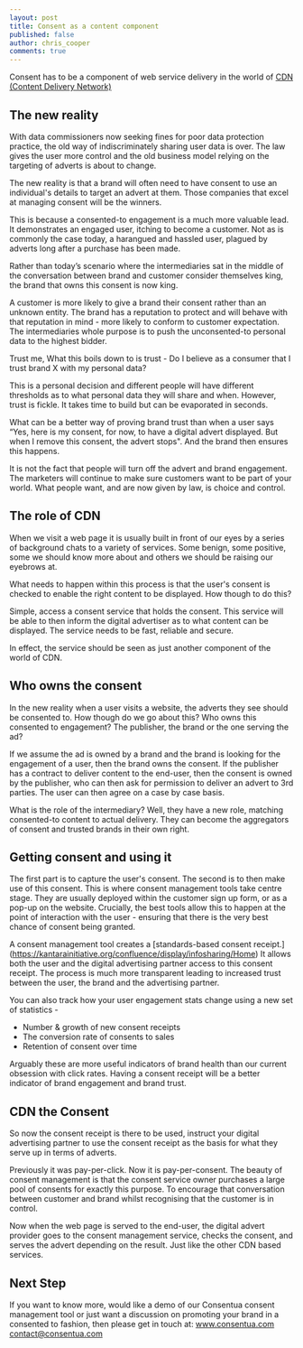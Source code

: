 ```yaml
---
layout: post
title: Consent as a content component
published: false
author: chris_cooper
comments: true
---
```



Consent has to be a component of web service delivery in the world of [CDN (Content Delivery Network)](https://en.wikipedia.org/wiki/Content_delivery_network)

## The new reality

With data commissioners now seeking fines for poor data protection practice, the old way of indiscriminately sharing user data is over. The law gives the user more control and the old business model relying on the targeting of adverts is about to change.

The new reality is that a brand will often need to have consent to use an individual's details to target an advert at them. Those companies that excel at managing consent will be the winners.

This is because a consented-to engagement is a much more valuable lead. It demonstrates an engaged user, itching to become a customer. Not as is commonly the case today, a harangued and hassled user, plagued by adverts long after a purchase has been made.

Rather than today’s scenario where the intermediaries sat in the middle of the conversation between brand and customer consider themselves king, the brand that owns this consent is now king. 

A customer is more likely to give a brand their consent rather
than an unknown entity. The brand has a reputation to protect and will behave with that reputation in mind - more likely to conform to customer expectation.
The intermediaries whole purpose is to push the unconsented-to personal data to the highest bidder.

Trust me, What this boils down to is trust - Do I believe as a consumer that I trust brand X with my personal data? 

This is a personal decision and different people will have different thresholds as to what personal data they will share and when. However, trust is fickle. It takes time to build but can be evaporated in seconds.

What can be a better way of proving brand trust than when a user says “Yes, here is my consent, for now, to have a digital advert displayed. But when I remove this consent, the advert stops". And the brand then ensures this happens.

It is not the fact that people will turn off the advert and brand engagement. The marketers will continue to make sure customers want to be part of your world. What people want, and are now given by law, is choice and control.

## The role of CDN

When we visit a web page it is usually built in front of our eyes by a series of background chats to a variety of services. Some benign, some positive, some we should know more about and others we should be raising our eyebrows at.

What needs to happen within this process is that the user's consent is checked to enable the right content to be displayed. How though to do this?

Simple, access a consent service that holds the consent. This service will be able to then inform the digital advertiser as to what content can be displayed. The service needs to be fast, reliable and secure.

In effect, the service should be seen as just another component of the world of CDN.

## Who owns the consent

In the new reality when a user visits a website, the adverts they see should be consented to. How though do we go about this? Who owns this consented to engagement? The publisher, the brand or the one serving the ad?

If we assume the ad is owned by a brand and the brand is looking for the engagement of a user, then the brand owns the consent. If the publisher has a contract to deliver content to the end-user, then the consent is owned by the publisher, who can then ask for permission to deliver an
advert to 3rd parties. The user can then agree on a case by case basis.

What is the role of the intermediary?  Well, they have a new role, matching consented-to content to actual delivery. They can become the aggregators of consent and trusted brands in their own right.

## Getting consent and using it

The first part is to capture the user's consent. The second is to then make use of this consent.
This is where consent management tools take centre stage. They are usually deployed within the customer sign up form, or as a pop-up on the website. Crucially, the best tools allow this to happen at the point of interaction with the user - ensuring that there is the very best chance of consent being granted.

A consent management tool creates a [standards-based consent receipt.]  (https://kantarainitiative.org/confluence/display/infosharing/Home) It allows both the user and the digital advertising partner access to this consent receipt. The process is much more transparent leading to increased trust between the user, the brand and the advertising partner.

You can also track how your user engagement stats change using a new set of statistics - 
- Number & growth of new consent receipts
- The conversion rate of consents to sales
- Retention of consent over time

Arguably these are more useful indicators of brand health than our current obsession with click rates. Having a consent receipt will be a better indicator of brand engagement and brand trust.

## CDN the Consent

So now the consent receipt is there to be used, instruct your digital advertising partner to use the consent receipt as the basis for what they serve up in terms of adverts.

Previously it was pay-per-click. Now it is pay-per-consent. The beauty of consent management is that the consent service owner purchases a large pool of consents for exactly this purpose. To encourage that conversation between customer and brand whilst recognising that the customer is in control.

Now when the web page is served to the end-user, the digital advert provider goes to the consent management service, checks the consent, and serves the advert depending on the result. Just like the other CDN based services.

## Next Step

If you want to know more, would like a demo of our Consentua consent management tool or just want a discussion on promoting
your brand in a consented to fashion, then please get in touch at:
www.consentua.com
contact@consentua.com
